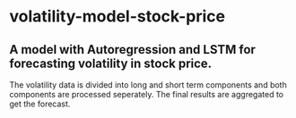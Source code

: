 # volatility-model-stock-price
## A model with Autoregression and LSTM for forecasting volatility in stock price. 
The volatility data is divided into long and short term components and both components are processed seperately. The final results are aggregated to get the forecast. 
